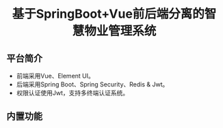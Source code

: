 <h1 align="center">基于SpringBoot+Vue前后端分离的智慧物业管理系统</h1>

## 平台简介
* 前端采用Vue、Element UI。
* 后端采用Spring Boot、Spring Security、Redis & Jwt。
* 权限认证使用Jwt，支持多终端认证系统。
## 内置功能

